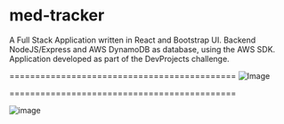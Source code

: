 # med-tracker

A Full Stack Application written in React and Bootstrap UI. Backend NodeJS/Express and AWS DynamoDB as database, using the AWS SDK. Application developed as part of the DevProjects challenge.

============================================
![Image](https://github.com/tenongene/medtracker/assets/49034904/419d1443-fef0-42a4-89d2-4a7a6b4cf9ce)

============================================


![image](https://github.com/tenongene/med-tracker/assets/49034904/4931585f-af3e-4db2-b204-a21cc7fde0c7)
